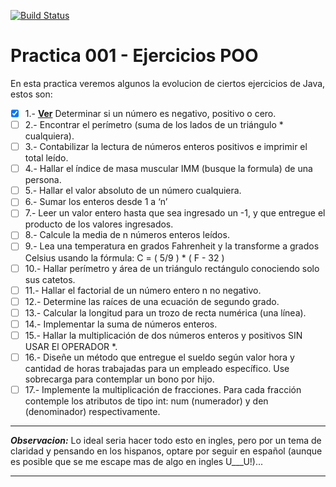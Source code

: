 [![Build Status](https://travis-ci.org/silverfox78/PracticaTDD.svg?branch=master)](https://travis-ci.org/silverfox78/PracticaTDD)

# Practica 001 - Ejercicios POO

En esta practica veremos algunos la evolucion de ciertos ejercicios de Java, estos son:

* [x] 1.- **[Ver](https://github.com/silverfox78/PracticaTDD/blob/master/Ejercicio001.md)** Determinar si un número es negativo, positivo o cero.
* [ ] 2.- Encontrar el perímetro (suma de los lados de un triángulo * cualquiera).
* [ ] 3.- Contabilizar la lectura de números enteros positivos e imprimir el total leído.
* [ ] 4.- Hallar el índice de masa muscular IMM (busque la formula) de una persona.
* [ ] 5.- Hallar el valor absoluto de un número cualquiera.
* [ ] 6.- Sumar los enteros desde 1 a ‘n’
* [ ] 7.- Leer un valor entero hasta que sea ingresado un -1, y que entregue el producto de los valores ingresados.
* [ ] 8.- Calcule la media de n números enteros leídos.
* [ ] 9.- Lea una temperatura en grados Fahrenheit y la transforme a grados Celsius usando la fórmula: C = ( 5/9 ) * ( F - 32 )
* [ ] 10.- Hallar perímetro y área de un triángulo rectángulo conociendo solo sus catetos.
* [ ] 11.- Hallar el factorial de un número entero n no negativo.
* [ ] 12.- Determine las raíces de una ecuación de segundo grado.
* [ ] 13.- Calcular la longitud para un trozo de recta numérica (una línea).
* [ ] 14.- Implementar la suma de números enteros.
* [ ] 15.- Hallar la multiplicación de dos números enteros y positivos SIN USAR El OPERADOR *.
* [ ] 16.- Diseñe un método que entregue el sueldo según valor hora y cantidad de horas trabajadas para un empleado específico. Use sobrecarga para contemplar un bono por hijo.
* [ ] 17.- Implemente la multiplicación de fracciones. Para cada fracción contemple los atributos de tipo int: num (numerador) y den (denominador) respectivamente.

---

***Observacion:*** Lo ideal seria hacer todo esto en ingles, pero por un tema de claridad y pensando en los hispanos, optare por seguir en español (aunque es posible que se me escape mas de algo en ingles U___U!)...

---